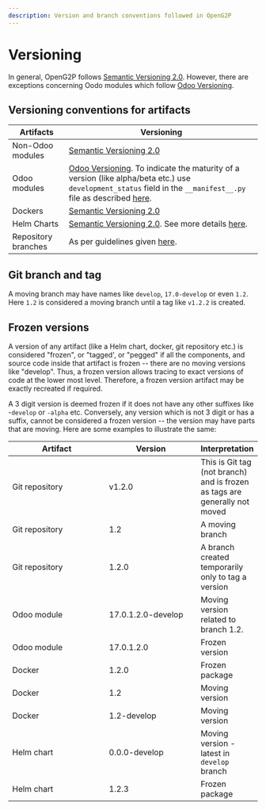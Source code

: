 ```yaml
---
description: Version and branch conventions followed in OpenG2P
---
```


# Versioning

In general, OpenG2P follows  [Semantic Versioning 2.0](https://semver.org/spec/v2.0.0.html). However,  there are exceptions concerning Oodo modules which follow [Odoo Versioning](https://setuptools-odoo.readthedocs.io/en/latest/#versioning). &#x20;

## Versioning conventions for artifacts

| Artifacts           | Versioning                                                                                                                                                                                                                                                                                                                                                   |
| ------------------- | ------------------------------------------------------------------------------------------------------------------------------------------------------------------------------------------------------------------------------------------------------------------------------------------------------------------------------------------------------------ |
| Non-Odoo modules    |  [Semantic Versioning 2.0](https://semver.org/spec/v2.0.0.html)                                                                                                                                                                                                                                                                                              |
| Odoo modules        | [Odoo Versioning](https://setuptools-odoo.readthedocs.io/en/latest/#versioning).  To indicate the maturity of a version (like alpha/beta etc.) use `development_status` field in the `__manifest__.py` file as described [here](https://github.com/OCA/odoo-community.org/blob/master/website/Contribution/oca\_module\_lifecycle\_development\_status.rst). |
| Dockers             |  [Semantic Versioning 2.0](https://semver.org/spec/v2.0.0.html)                                                                                                                                                                                                                                                                                              |
| Helm Charts         |  [Semantic Versioning 2.0](https://semver.org/spec/v2.0.0.html). See more details [here](../deployment/helm-charts.md#helm-chart-versions).                                                                                                                                                                                                                  |
| Repository branches | As per guidelines given [here](versioning.md#git-branch-and-tag).                                                                                                                                                                                                                                                                                            |



## Git branch and tag

A moving branch may have names like `develop`, `17.0-develop` or even `1.2`.  Here `1.2` is considered a moving branch until a tag like `v1.2.2` is created. &#x20;

## Frozen versions

A version of any artifact (like a Helm chart, docker, git repository etc.)  is considered "frozen", or "tagged', or "pegged" if all the components, and source code inside that artifact is frozen -- there are no moving versions like "develop". Thus, a frozen version allows tracing to exact versions of code at the lower most level.  Therefore, a frozen version artifact may be exactly recreated if required.

A 3 digit version is deemed frozen if it does not have any other suffixes like -`develop` or `-alpha` etc. Conversely, any version which is not 3 digit or has a suffix, cannot be considered a frozen version -- the version may have parts that are moving.  Here are some examples to illustrate the same:



<table><thead><tr><th width="200">Artifact</th><th width="185">Version</th><th>Interpretation</th></tr></thead><tbody><tr><td>Git repository</td><td>v1.2.0</td><td>This is Git tag (not branch) and is frozen as tags are generally not moved</td></tr><tr><td>Git repository</td><td>1.2</td><td>A moving branch</td></tr><tr><td>Git repository</td><td>1.2.0</td><td>A branch created temporarily only to tag a version</td></tr><tr><td>Odoo module</td><td>17.0.1.2.0-develop</td><td>Moving version related to branch 1.2.  </td></tr><tr><td>Odoo module</td><td>17.0.1.2.0</td><td>Frozen version </td></tr><tr><td>Docker</td><td>1.2.0</td><td>Frozen package</td></tr><tr><td>Docker</td><td>1.2</td><td>Moving version</td></tr><tr><td>Docker</td><td>1.2-develop</td><td>Moving version</td></tr><tr><td>Helm chart</td><td>0.0.0-develop</td><td>Moving version - latest in <code>develop</code> branch</td></tr><tr><td>Helm chart</td><td>1.2.3</td><td>Frozen package</td></tr></tbody></table>


